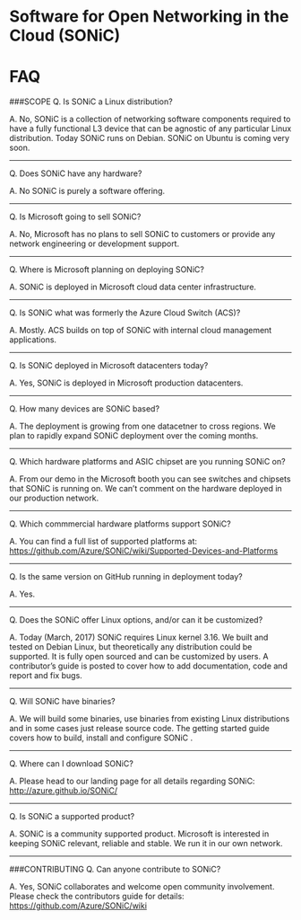 # Software for Open Networking in the Cloud (SONiC)
# FAQ


###SCOPE
Q. Is SONiC a Linux distribution?

A. No, SONiC is a collection of networking software components required to have a fully functional L3 device that can be agnostic of any particular Linux distribution. Today SONiC runs on Debian. SONiC on Ubuntu is coming very soon. 

----------

Q. Does SONiC have any hardware?

A. No SONiC is purely a software offering.

----------

Q. Is Microsoft going to sell SONiC?

A. No, Microsoft has no plans to sell SONiC to customers or provide any network engineering or development support.

----------

Q. Where is Microsoft planning on deploying SONiC?

A. SONiC is deployed in Microsoft cloud data center infrastructure.  

----------

Q. Is SONiC what was formerly the Azure Cloud Switch (ACS)?

A. Mostly. ACS builds on top of SONiC with internal cloud management applications. 

----------

Q. Is SONiC deployed in Microsoft datacenters today?

A. Yes, SONiC is deployed in Microsoft production datacenters.

----------

Q. How many devices are SONiC based?

A. The deployment is growing from one datacetner to cross regions.  We plan to rapidly expand SONiC deployment over the coming months. 

----------

Q. Which hardware platforms and ASIC chipset are you running SONiC on?

A. From our demo in the Microsoft booth you can see switches and chipsets that SONiC is running on.   We can’t comment on the hardware deployed in our production network.  

----------

Q. Which commmercial hardware platforms support SONiC?

A. You can find a full list of supported platforms at: https://github.com/Azure/SONiC/wiki/Supported-Devices-and-Platforms

----------

Q.  Is the same version on GitHub running in deployment today?

A. Yes.

----------

Q. Does the SONiC offer Linux options, and/or can it be customized?

A. Today (March, 2017) SONiC requires Linux kernel 3.16.  We built and tested on Debian Linux, but theoretically any distribution could be supported.  It is fully open sourced and can be customized by users.  A contributor’s guide is posted to cover how to add documentation, code and report and fix bugs. 

----------

Q. Will SONiC have binaries?

A. We will build some binaries, use binaries from existing Linux distributions and in some cases just release source code.  The getting started guide covers how to build, install and configure SONiC . 

----------

Q. Where can I download SONiC?

A.  Please head to our landing page for all details regarding SONiC: http://azure.github.io/SONiC/

----------

Q. Is SONiC a supported product?

A. SONiC is a community supported product.  Microsoft is interested in keeping SONiC relevant, reliable and stable.  We run it in our own network.
 
----------
###CONTRIBUTING
Q. Can anyone contribute to SONiC?

A. Yes, SONiC collaborates and welcome open community involvement. Please check the contributors guide for details: https://github.com/Azure/SONiC/wiki
